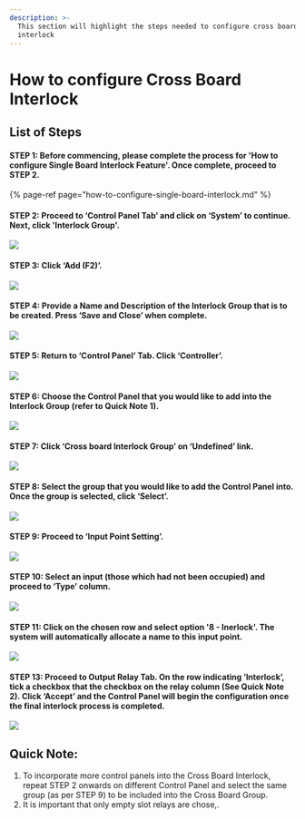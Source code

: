 ```yaml
---
description: >-
  This section will highlight the steps needed to configure cross board
  interlock
---
```


# How to configure Cross Board Interlock

## List of Steps

#### STEP 1: Before commencing, please complete the process for 'How to configure Single Board Interlock Feature'. Once complete, proceed to STEP 2.

{% page-ref page="how-to-configure-single-board-interlock.md" %}



#### STEP 2: Proceed to ‘Control Panel Tab’ and click on ‘System’ to continue. Next, click 'Interlock Group'.

![](../.gitbook/assets/untitled1%20%2824%29.png)



#### STEP 3: Click ‘Add \(F2\)’.

![](../.gitbook/assets/untitled2%20%2816%29.png)



#### STEP 4: Provide a Name and Description of the Interlock Group that is to be created. Press ‘Save and Close’ when complete.

![](../.gitbook/assets/untitled3%20%284%29.png)



#### STEP 5: Return to ‘Control Panel’ Tab. Click ‘Controller’.

![](../.gitbook/assets/untitled4%20%288%29.png)



#### STEP 6: Choose the Control Panel that you would like to add into the Interlock Group \(refer to Quick Note 1\).

![](../.gitbook/assets/untitled5%20%2820%29.png)



#### STEP 7: Click ‘Cross board Interlock Group’ on ‘Undefined’ link.

![](../.gitbook/assets/untitled6%20%2829%29.png)



#### STEP 8: Select the group that you would like to add the Control Panel into. Once the group is selected, click ‘Select’.

![](../.gitbook/assets/untitled7%20%287%29.png)



#### STEP 9: Proceed to ‘Input Point Setting’.

![](../.gitbook/assets/untitled8%20%287%29.png)



#### STEP 10: Select an input \(those which had not been occupied\) and proceed to ‘Type’ column.

![](../.gitbook/assets/untitled9%20%281%29.png)



#### STEP 11: Click on the chosen row and select option '8 - Inerlock'. The system will automatically allocate a name to this input point.

![](../.gitbook/assets/untitled10%20%286%29.png)



#### STEP 13: Proceed to Output Relay Tab. On the row indicating ‘Interlock’, tick a checkbox that the checkbox on the relay column \(See Quick Note 2\). Click ‘Accept’ and the Control Panel will begin the configuration once the final interlock process is completed.

![](../.gitbook/assets/untitled11%20%286%29.png)

## Quick Note: 

1. To incorporate more control panels into the Cross Board Interlock, repeat STEP 2 onwards on different Control Panel and select the same group \(as per STEP 9\) to be included into the Cross Board Group.
2. It is important that only empty slot relays are chose,.



